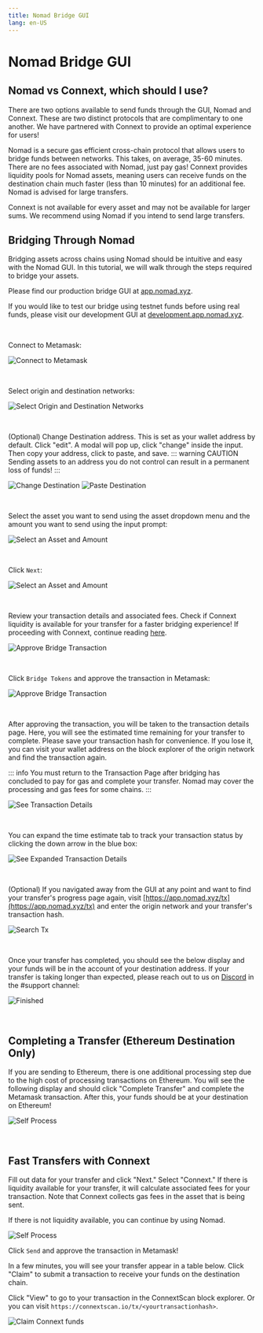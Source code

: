 ```yaml
---
title: Nomad Bridge GUI
lang: en-US
---
```


# Nomad Bridge GUI

## Nomad vs Connext, which should I use?

There are two options available to send funds through the GUI, Nomad and Connext. These are two distinct protocols that are complimentary to one another. We have partnered with Connext to provide an optimal experience for users!

Nomad is a secure gas efficient cross-chain protocol that allows users to bridge funds between networks. This takes, on average, 35-60 minutes. There are no fees associated with Nomad, just pay gas! Connext provides liquidity pools for Nomad assets, meaning users can receive funds on the destination chain much faster (less than 10 minutes) for an additional fee. Nomad is advised for large transfers.

Connext is not available for every asset and may not be available for larger sums. We recommend using Nomad if you intend to send large transfers.

## Bridging Through Nomad

Bridging assets across chains using Nomad should be intuitive and easy with the Nomad GUI. In this tutorial, we will walk through the steps required to bridge your assets.

Please find our production bridge GUI at [app.nomad.xyz](https://app.nomad.xyz/).

If you would like to test our bridge using testnet funds before using real funds, please visit our development GUI at [development.app.nomad.xyz](https://development.app.nomad.xyz/).

<br>

Connect to Metamask:

![Connect to Metamask](../public/partner-assets/ethereum-to-evmos/connect-metamask.png)

<br>

Select origin and destination networks:

![Select Origin and Destination Networks](../public/partner-assets/ethereum-to-evmos/select-networks.png)

<br>

(Optional) Change Destination address. This is set as your wallet address by default. Click "edit". A modal will pop up, click "change" inside the input. Then copy your address, click to paste, and save.
::: warning CAUTION
Sending assets to an address you do not control can result in a permanent loss of funds!
:::

![Change Destination](../public/partner-assets/ethereum-to-evmos/change-dest-1.png)
![Paste Destination](../public/partner-assets/ethereum-to-evmos/change-dest-2.png)

<br>

Select the asset you want to send using the asset dropdown menu and the amount you want to send using the input prompt:

![Select an Asset and Amount](../public/partner-assets/ethereum-to-evmos/select-token.png)

<br>

Click `Next`:

![Select an Asset and Amount](../public/partner-assets/ethereum-to-evmos/input-data.png)

<br>

Review your transaction details and associated fees. Check if Connext liquidity is available for your transfer for a faster bridging experience! If proceeding with Connext, continue reading [here](#fast-transfers-with-connext).

![Approve Bridge Transaction](../public/partner-assets/ethereum-to-evmos/review.png)

<br>

Click `Bridge Tokens` and approve the transaction in Metamask:

![Approve Bridge Transaction](../public/partner-assets/ethereum-to-evmos/sending.png)

<br>

After approving the transaction, you will be taken to the transaction details page. Here, you will see the estimated time remaining for your transfer to complete. Please save your transaction hash for convenience. If you lose it, you can visit your wallet address on the block explorer of the origin network and find the transaction again.

::: info
You must return to the Transaction Page after bridging has concluded to pay for gas and complete your transfer. Nomad may cover the processing and gas fees for some chains.
:::

![See Transaction Details](../public/partner-assets/ethereum-to-evmos/transfer-pending.png)

<br>

You can expand the time estimate tab to track your transaction status by clicking the down arrow in the blue box:

![See Expanded Transaction Details](../public/partner-assets/ethereum-to-evmos/expand-status.png)

<br>

(Optional) If you navigated away from the GUI at any point and want to find your transfer's progress page again, visit [https://app.nomad.xyz/tx](https://app.nomad.xyz/tx) and enter the origin network and your transfer's transaction hash.

![Search Tx](../public/partner-assets/ethereum-to-evmos/search-transfer.png)

<br>

Once your transfer has completed, you should see the below display and your funds will be in the account of your destination address. If your transfer is taking longer than expected, please reach out to us on [Discord](https://discord.gg/RurtmJApqm) in the #support channel:

![Finished](../public/partner-assets/ethereum-to-evmos/transfer-complete.png)

<br>

## Completing a Transfer (Ethereum Destination Only)

If you are sending to Ethereum, there is one additional processing step due to the high cost of processing transactions on Ethereum. You will see the following display and should click "Complete Transfer" and complete the Metamask transaction. After this, your funds should be at your destination on Ethereum!

![Self Process](../public/partner-assets/ethereum-to-evmos/complete-transfer.png)

<br>

## Fast Transfers with Connext

Fill out data for your transfer and click "Next." Select "Connext." If there is liquidity available for your transfer, it will calculate associated fees for your transaction. Note that Connext collects gas fees in the asset that is being sent.

If there is not liquidity available, you can continue by using Nomad.

![Self Process](../public/partner-assets/ethereum-to-evmos/check-connext.png)

Click `Send` and approve the transaction in Metamask!

In a few minutes, you will see your transfer appear in a table below. Click "Claim" to submit a transaction to receive your funds on the destination chain.

Click "View" to go to your transaction in the ConnextScan block explorer. Or you can visit `https://connextscan.io/tx/<yourtransactionhash>`.

![Claim Connext funds](../public/partner-assets/ethereum-to-evmos/connext-claim.png)
